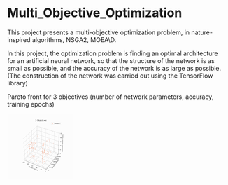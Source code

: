 # Multi_Objective_Optimization

This project presents a multi-objective optimization problem, in nature-inspired algorithms, NSGA2, MOEA\D.

In this project, the optimization problem is finding an optimal architecture for an artificial neural network, so that the structure of the network is as small as possible, and the accuracy of the network is as large as possible. (The construction of the network was carried out using the TensorFlow library)

Pareto front for 3 objectives (number of network parameters, accuracy, training epochs)


<img src="pic/3%20Objectives.gif" alt="Alt Text" width="150" height="150">
